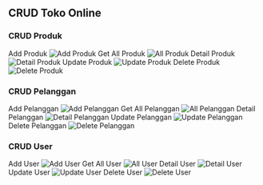 ## CRUD Toko Online

### CRUD Produk
Add Produk
![Add Produk](assets/add_produk.png)
Get All Produk
![All Produk](assets/all_produk.png)
Detail Produk
![Detail Produk](assets/detail_produk.png)
Update Produk
![Update Produk](assets/update_produk.png)
Delete Produk
![Delete Produk](assets/delete_produk.png)

### CRUD Pelanggan
Add Pelanggan
![Add Pelanggan](assets/add_pelanggan.png)
Get All Pelanggan
![All Pelanggan](assets/all_pelanggan.png)
Detail Pelanggan
![Detail Pelanggan](assets/detail_pelanggan.png)
Update Pelanggan
![Update Pelanggan](assets/update_pelanggan.png)
Delete Pelanggan
![Delete Pelanggan](assets/delete_pelanggan.png)

### CRUD User
Add User
![Add User](assets/add_user.png)
Get All User
![All User](assets/all_user.png)
Detail User
![Detail User](assets/detail_user.png)
Update User
![Update User](assets/update_user.png)
Delete User
![Delete User](assets/delete_user.png)


